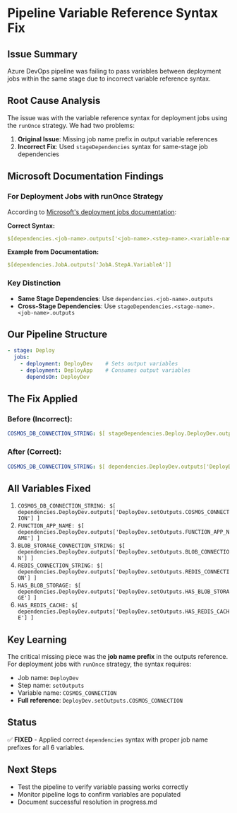 # Pipeline Variable Reference Syntax Fix

## Issue Summary
Azure DevOps pipeline was failing to pass variables between deployment jobs within the same stage due to incorrect variable reference syntax.

## Root Cause Analysis
The issue was with the variable reference syntax for deployment jobs using the `runOnce` strategy. We had two problems:

1. **Original Issue**: Missing job name prefix in output variable references
2. **Incorrect Fix**: Used `stageDependencies` syntax for same-stage job dependencies

## Microsoft Documentation Findings

### For Deployment Jobs with runOnce Strategy
According to [Microsoft's deployment jobs documentation](https://learn.microsoft.com/en-us/azure/devops/pipelines/process/deployment-jobs?view=azure-devops#support-for-output-variables):

**Correct Syntax:**
```yaml
$[dependencies.<job-name>.outputs['<job-name>.<step-name>.<variable-name>']]
```

**Example from Documentation:**
```yaml
$[dependencies.JobA.outputs['JobA.StepA.VariableA']]
```

### Key Distinction
- **Same Stage Dependencies**: Use `dependencies.<job-name>.outputs`
- **Cross-Stage Dependencies**: Use `stageDependencies.<stage-name>.<job-name>.outputs`

## Our Pipeline Structure
```yaml
- stage: Deploy
  jobs:
    - deployment: DeployDev    # Sets output variables
    - deployment: DeployApp    # Consumes output variables
      dependsOn: DeployDev
```

## The Fix Applied

### Before (Incorrect):
```yaml
COSMOS_DB_CONNECTION_STRING: $[ stageDependencies.Deploy.DeployDev.outputs['setOutputs.COSMOS_CONNECTION'] ]
```

### After (Correct):
```yaml
COSMOS_DB_CONNECTION_STRING: $[ dependencies.DeployDev.outputs['DeployDev.setOutputs.COSMOS_CONNECTION'] ]
```

## All Variables Fixed
1. `COSMOS_DB_CONNECTION_STRING: $[ dependencies.DeployDev.outputs['DeployDev.setOutputs.COSMOS_CONNECTION'] ]`
2. `FUNCTION_APP_NAME: $[ dependencies.DeployDev.outputs['DeployDev.setOutputs.FUNCTION_APP_NAME'] ]`
3. `BLOB_STORAGE_CONNECTION_STRING: $[ dependencies.DeployDev.outputs['DeployDev.setOutputs.BLOB_CONNECTION'] ]`
4. `REDIS_CONNECTION_STRING: $[ dependencies.DeployDev.outputs['DeployDev.setOutputs.REDIS_CONNECTION'] ]`
5. `HAS_BLOB_STORAGE: $[ dependencies.DeployDev.outputs['DeployDev.setOutputs.HAS_BLOB_STORAGE'] ]`
6. `HAS_REDIS_CACHE: $[ dependencies.DeployDev.outputs['DeployDev.setOutputs.HAS_REDIS_CACHE'] ]`

## Key Learning
The critical missing piece was the **job name prefix** in the outputs reference. For deployment jobs with `runOnce` strategy, the syntax requires:
- Job name: `DeployDev`
- Step name: `setOutputs`
- Variable name: `COSMOS_CONNECTION`
- **Full reference**: `DeployDev.setOutputs.COSMOS_CONNECTION`

## Status
✅ **FIXED** - Applied correct `dependencies` syntax with proper job name prefixes for all 6 variables.

## Next Steps
- Test the pipeline to verify variable passing works correctly
- Monitor pipeline logs to confirm variables are populated
- Document successful resolution in progress.md
